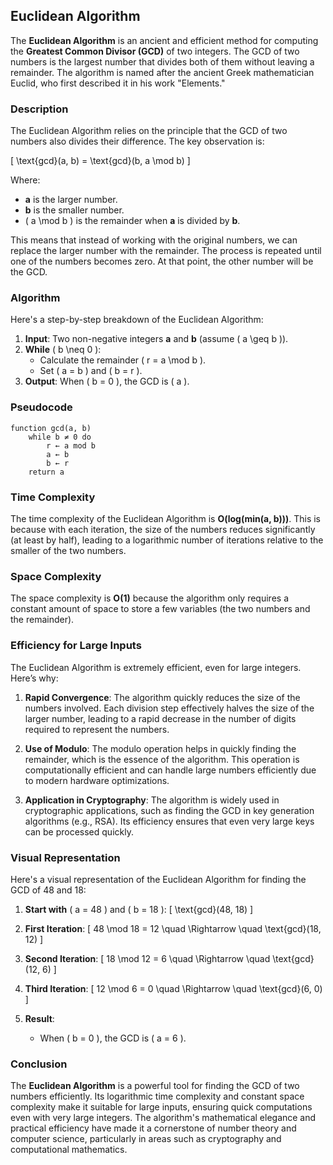 ## Euclidean Algorithm

The **Euclidean Algorithm** is an ancient and efficient method for computing the **Greatest Common Divisor (GCD)** of two integers. The GCD of two numbers is the largest number that divides both of them without leaving a remainder. The algorithm is named after the ancient Greek mathematician Euclid, who first described it in his work "Elements."

### **Description**
The Euclidean Algorithm relies on the principle that the GCD of two numbers also divides their difference. The key observation is:

\[ \text{gcd}(a, b) = \text{gcd}(b, a \mod b) \]

Where:
- **a** is the larger number.
- **b** is the smaller number.
- \( a \mod b \) is the remainder when **a** is divided by **b**.

This means that instead of working with the original numbers, we can replace the larger number with the remainder. The process is repeated until one of the numbers becomes zero. At that point, the other number will be the GCD.

### **Algorithm**
Here's a step-by-step breakdown of the Euclidean Algorithm:

1. **Input**: Two non-negative integers **a** and **b** (assume \( a \geq b \)).
2. **While** \( b \neq 0 \):
   - Calculate the remainder \( r = a \mod b \).
   - Set \( a = b \) and \( b = r \).
3. **Output**: When \( b = 0 \), the GCD is \( a \).

### **Pseudocode**
```plaintext
function gcd(a, b)
    while b ≠ 0 do
        r ← a mod b
        a ← b
        b ← r
    return a
```

### **Time Complexity**
The time complexity of the Euclidean Algorithm is **O(log(min(a, b)))**. This is because with each iteration, the size of the numbers reduces significantly (at least by half), leading to a logarithmic number of iterations relative to the smaller of the two numbers.

### **Space Complexity**
The space complexity is **O(1)** because the algorithm only requires a constant amount of space to store a few variables (the two numbers and the remainder).

### **Efficiency for Large Inputs**
The Euclidean Algorithm is extremely efficient, even for large integers. Here’s why:

1. **Rapid Convergence**: The algorithm quickly reduces the size of the numbers involved. Each division step effectively halves the size of the larger number, leading to a rapid decrease in the number of digits required to represent the numbers.

2. **Use of Modulo**: The modulo operation helps in quickly finding the remainder, which is the essence of the algorithm. This operation is computationally efficient and can handle large numbers efficiently due to modern hardware optimizations.

3. **Application in Cryptography**: The algorithm is widely used in cryptographic applications, such as finding the GCD in key generation algorithms (e.g., RSA). Its efficiency ensures that even very large keys can be processed quickly.

### **Visual Representation**
Here's a visual representation of the Euclidean Algorithm for finding the GCD of 48 and 18:

1. **Start with** \( a = 48 \) and \( b = 18 \):
   \[
   \text{gcd}(48, 18)
   \]

2. **First Iteration**:
   \[
   48 \mod 18 = 12 \quad \Rightarrow \quad \text{gcd}(18, 12)
   \]

3. **Second Iteration**:
   \[
   18 \mod 12 = 6 \quad \Rightarrow \quad \text{gcd}(12, 6)
   \]

4. **Third Iteration**:
   \[
   12 \mod 6 = 0 \quad \Rightarrow \quad \text{gcd}(6, 0)
   \]

5. **Result**:
   - When \( b = 0 \), the GCD is \( a = 6 \).

### **Conclusion**
The **Euclidean Algorithm** is a powerful tool for finding the GCD of two numbers efficiently. Its logarithmic time complexity and constant space complexity make it suitable for large inputs, ensuring quick computations even with very large integers. The algorithm's mathematical elegance and practical efficiency have made it a cornerstone of number theory and computer science, particularly in areas such as cryptography and computational mathematics.
